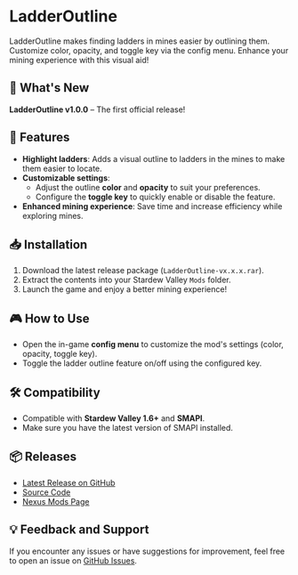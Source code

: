 # LadderOutline

LadderOutline makes finding ladders in mines easier by outlining them. Customize color, opacity, and toggle key via the config menu. Enhance your mining experience with this visual aid!

## 🚀 What's New

**LadderOutline v1.0.0** – The first official release!

## 🌟 Features

- **Highlight ladders**: Adds a visual outline to ladders in the mines to make them easier to locate.
- **Customizable settings**:
  - Adjust the outline **color** and **opacity** to suit your preferences.
  - Configure the **toggle key** to quickly enable or disable the feature.
- **Enhanced mining experience**: Save time and increase efficiency while exploring mines.

## 📥 Installation

1. Download the latest release package (`LadderOutline-vx.x.x.rar`).
2. Extract the contents into your Stardew Valley `Mods` folder.
3. Launch the game and enjoy a better mining experience!

## 🎮 How to Use

- Open the in-game **config menu** to customize the mod's settings (color, opacity, toggle key).
- Toggle the ladder outline feature on/off using the configured key.

## 🛠 Compatibility

- Compatible with **Stardew Valley 1.6+** and **SMAPI**.
- Make sure you have the latest version of SMAPI installed.

## 📦 Releases

- [Latest Release on GitHub](https://github.com/QuangBM138/LadderOutline/releases)
- [Source Code](https://github.com/QuangBM138/LadderOutline)
- [Nexus Mods Page](https://www.nexusmods.com/stardewvalley/mods/33976)

## 💡 Feedback and Support

If you encounter any issues or have suggestions for improvement, feel free to open an issue on [GitHub Issues](https://github.com/QuangBM138/LadderOutline/issues).
